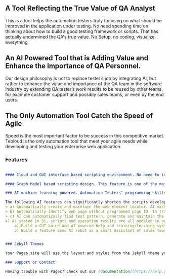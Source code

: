 ## A Tool Reflecting the True Value of QA Analyst  

This is a tool helps the automation testers truly focusing on what should be improved in the application under testing. No need spending time on thinking about how to build a good testing framework or scripts. That has actually undermined the QA's true value. No Setup, no coding, visualize everything.

## An AI Powered Tool that is Adding Value and Enhance the Importance of QA Personnel.  

Our design philosophy is not to replace tester’s job by integrating AI, but rather to enhance the value and importance of the QA team in the software industry by extending QA tester’s work results to be reused by other teams, for example customer support and possibly sales teams, or even by the end users.

## The Only Automation Tool Catch the Speed of Agile

Speed is the most important factor to be success in this competitive market. Tebloud is the only automation tool that meet your agile needs while developing and testing your enterprise web application.
  
### Features

```markdown

#### Cloud and GUI interface based scripting environment. No need to install any dedicated script developing tool kit on workstation before starting the first scripting task.

#### Graph Model based scripting design. This feature is one of the major improvement to overcome the shortcomings of the recording based scripts, which is difficult to re-program and maintain. 

### AI machine learning powered. Automation Testers’ programming skills level are significantly lowered since AI in the cloud will automatically generate scripts with minimum input efforts from testers Testers are actually building test case models, instead of scripting or programming all the details. 

The following AI features can significantly shorten the scripts development and maintenance cycle in comparison to recording based scripts or pure programming based scripts.
> a) Automatically create and maintain the web element locator. AI machine learning make sure all the web element locators will work without testers intervention, in case that developer has changed the UI elements after test scripts created or during the execution.
> b) Automatically identify web page without programmed page ID. In traditional testing scripts, an ID (for example, unique page title, or  unique url) needed for this purpose. AI machine learning will automatically recognize it
> c) AI can automatically find test pattern, generate and maintain the needed testing data for data driven tests in the graphic models.
4) As stated in 3), scripts and execution results are all modeled in graphic data structure. Machine learning or separate applications can be developed easily on top of those data, which can be used for other business, for example, customer support or sales assistance.
	a) Build a GUI based and AI powered Help and training/learning system for customer support team or even for and users to understand use cases in the system.
 	b) Build a feature demo AI robot as a smart assistant of sales team.


### Jekyll Themes

Your Pages site will use the layout and styles from the Jekyll theme you have selected in your [repository settings](https://github.com/peidong-hu/bigtester-intro-site/settings). The name of this theme is saved in the Jekyll `_config.yml` configuration file.

### Support or Contact

Having trouble with Pages? Check out our [documentation](https://help.github.com/categories/github-pages-basics/) or [contact support](https://github.com/contact) and we’ll help you sort it out.
